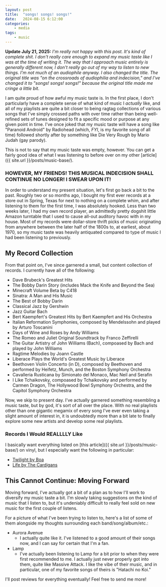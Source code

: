 ```yaml
---
layout: post
title:	"songs! songs! songs!"
date:   2024-08-15 6:12:00	
categories:
    - media 
tags:
    - music
---
```


**Update July 21, 2025:** *I'm really not happy with this post. It's kind of complete shit. I don't really care enough to expand my music taste like I was at the time of writing it. The way that I approach music entirely is generally different now, I don't really go out of my way to listen to new things. I'm not much of an audiophile anyway. I also changed the title. The original title was "on the crossroads of audiophilia and indecision," and I've changed it to "songs! songs! songs!" because the original title made me cringe a little bit.* 

I am quite proud of how awful my music taste is. In the first place, I don't particularly have a complete sense of what kind of music I *actually* like, and all of my playlists are quite a bit closer to being ragtag collections of various songs that I've simply crossed paths with over time rather than being well-refined sets of tunes designed to fit a specific mood or purpose at any given point in time. I've once joked that my music taste will have a song like <span class="emph">"Paranoid Android" by Radiohead</span> (which, *FYI*, is my favorite song of all time) followed shortly after by something like <span class="emph">Die Very Rough by Mario Judah</span> <span class="unemph small">(gay parody)</span>.

This is not to say that my music taste was empty, however. You can get a fairly good idea of what I was listening to before over on my other [article]({{ site.url }}/posts/music-base/). 

### HOWEVER, MY FRIENDS! THIS MUSICAL INDECISION SHALL CONTINUE NO LONGER! I SWEAR UPON IT!

In order to understand my present situation, let's first go back a bit to the past. Roughly two or so months ago, I bought my first ever records at a store out in Spring, Texas for next to nothing on a complete whim, and after listening to them for the first time, I was absolutely hooked. Less than two weeks later, I had my own record player, an admittedly pretty dogshit little Amazon turntable that I used to cause all-out auditory havoc with in my house. Most of my records were dollar-store thrift picks of music originating from anywhere between the later half of the 1800s to, at earliest, about 1970, so my music taste was heavily antiquated compared to type of music I had been listening to previously.

## My Record Collection

From that point on, I've since garnered a small, but content collection of records. I currently have all of the following:

- Dave Brubeck's Greatest Hits
- The Bobby Darin Story (includes Mack the Knife and Beyond the Sea)
- Minecraft Volume Beta by C418
- Sinatra: A Man and His Music
- The Best of Bobby Darin
- Classical Jazz by Gershwin
- Jazz Guitar Bach
- Bert Kaempfert's Greatest Hits by Bert Kaempfert and His Orchestra
- Italian Reformation Symphonies, composed by Mendelssohn and played by Arturo Toscanini
- Days of Wine and Roses by Andy Williams
- The Romeo and Juliet Original Soundtrack by Franco Zeffirelli
- The Guitar Artistry of John Williams (Bach), compoased by Bach and played by John Williams
- Ragtime Melodies by Joann Castle
- Liberace Plays the World's Greatest Music by Liberace
- Beethoven Violin Concerto (in D), composed by Beethoven and performed by Heifetz, Munch, and the Boston Symphony Orchestra
- Cavalleria Rusticana by Simionato del Monaco, Mac Neil and Serafin
- I Like Tchaikovsky, compoased by Tchaikovsky and performed by Carmen Dragon, The Hollywood Bowl Symphony Orchestra, and the Capitol Symphony Orchestra

Now, we skip to present day. I've actually garnered something resembling a music taste, but by god, it's sort of all over the place. With no real playlists other than one gigantic megamix of every song I've ever even taking a slight amount of interest in, it is undoubtedly more than a bit late to finally explore some new artists and develop some real playlists.

### Records I Would REALLLLY Like

I basically want everything listed on [this article]({{ site.url }}/posts/music-base/) on vinyl, but I especially want the following in particular:

- [Twilight by Boa](https://vertigovinyl.com/store/p/twilight-boa)
- [Life by The Cardigans](https://www.discogs.com/release/13145944-The-Cardigans-Life)

## This Cannot Continue: Moving Forward

Moving forward, I've actually got a bit of a plan as to how I'll work to diversify my music taste a bit. I'm slowly taking suggestions on the kind of music that I listen to, but it's undeniably difficult to really feel sold on new music for the first couple of listens.

For a picture of what I've been trying to listen to, here's a list of some of them alongside my thoughts surrounding each band/song/album/etc.:

- Aurora Avenue
    - I actually quite like it. I've listened to a good amount of their songs now, and I can say for certain that I'm a fan.
- Lamp
    - I've actually been listening to Lamp for a bit prior to when they were first recommended to me. I actually just never properly got into them, quite like Massive Attack. I like the vibe of their music, and in particular, one of my favorite songs of theirs is "Hatachi no Koi."

I'll post reviews for everything eventually! Feel free to send me more!
